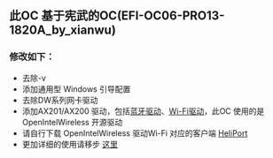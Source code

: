 ## 此OC 基于宪武的OC(EFI-OC06-PRO13-1820A_by_xianwu)
### 修改如下：
- 去除-v
- 添加通用型 Windows 引导配置
- 去除DW系列网卡驱动
- 添加AX201/AX200 驱动，包括[蓝牙驱动](https://github.com/OpenIntelWireless/IntelBluetoothFirmware/releases/tag/1.1.2)、[Wi-Fi驱动](https://github.com/OpenIntelWireless/itlwm/releases/tag/v1.0.0)，此OC 使用的是 OpenIntelWireless 开源驱动
- 请自行下载 OpenIntelWireless 驱动Wi-Fi 对应的客户端 [HeliPort](https://github.com/OpenIntelWireless/HeliPort/releases)
- 更加详细的使用请移步 [这里](https://github.com/daliansky/XiaoXinPro-13-hackintosh/wiki/AX201-and-AX200)